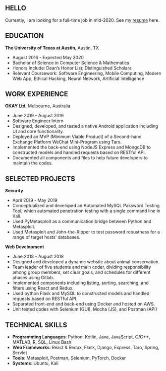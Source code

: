 ## HELLO

Currently, I am looking for a full-time job in mid-2020. See my [resume](Benjamin_Jianbin_Lin's_Resume.pdf) here.

## EDUCATION

**The University of Texas at Austin**, Austin, TX 

- August 2016 - Expected May 2020
- Bachelor of Science in Computer Science & Mathematics 
- Honors Include: Dean’s Honor List; Distinguished Scholars
- Relevant Coursework: Software Engineering, Mobile Computing, Modern Web App, Ethical Hacking, Neural Network, Artificial Intelligence

## WORK EXPERIENCE

**OKAY Ltd**. Melbourne, Australia	                     						             

- June 2019 - August 2019
- Software Engineer Intern	
-	Designed, developed, and tested a native Android application including UI and core functionality.
-	Deployed an MVP (Minimum Viable Product) of a Second-hand Exchange Platform WeChat Mini-Program using Taro.
-	Implemented the back-end using NodeJS Express and MongoDB to constructed models and handled requests based on RESTful API.
-	Documented all components and files to help future developers to maintain the codes.	

## SELECTED PROJECTS 

**Security**
- April 2019 - May 2019
-	Conceptualized and developed an Automated MySQL Password Testing Tool, which automated penetration testing with a single command line in Kali.
-	Used PyMetasploit as a communication bridge between Python and Metasploit.
-	Used Metasploit and John-the-Ripper to test password robustness for a range of target hosts’ databases.

**Web Development**
- June 2018 - August 2018	
-	Designed and developed a dynamic website about animal conservation.
-	Team leader of five students and main coder, dividing responsibility among group members, set clear goals, and schedules for different phases using Gitlab.
-	Implemented components including listing, sorting, searching, and filters using React and Redux.
-	Used python Flask and MySQL to constructed models and handled requests based on RESTful API.
-	Separated front-end and back-end using Docker and hosted on AWS.
-	Unit tested codes with Selenium (GUI), Mocha (JS), and Postman (API)

## TECHNICAL SKILLS

-	**Programming Languages**: Python, Kotlin, Java, JavaScript, C/C++, MATLAB, R, SQL, Linux Bash
-	**Web Frameworks**: React & Redux, Flask, Django, Express, Taro, Spring, Servlet
-	**Tools**: Metasploit, Postman, Selenium, PyTorch, Docker
-	**Systems**: Ubuntu, Kali
